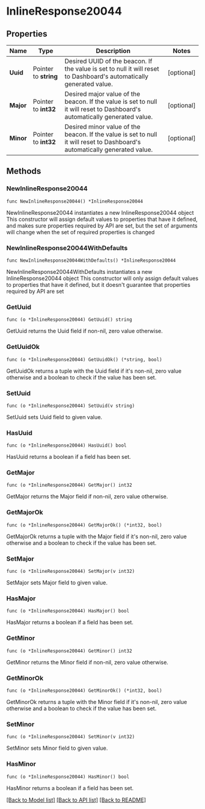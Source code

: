 # InlineResponse20044

## Properties

Name | Type | Description | Notes
------------ | ------------- | ------------- | -------------
**Uuid** | Pointer to **string** | Desired UUID of the beacon. If the value is set to null it will reset to Dashboard&#39;s           automatically generated value. | [optional] 
**Major** | Pointer to **int32** | Desired major value of the beacon. If the value is set to null it will reset to           Dashboard&#39;s automatically generated value. | [optional] 
**Minor** | Pointer to **int32** | Desired minor value of the beacon. If the value is set to null it will reset to           Dashboard&#39;s automatically generated value. | [optional] 

## Methods

### NewInlineResponse20044

`func NewInlineResponse20044() *InlineResponse20044`

NewInlineResponse20044 instantiates a new InlineResponse20044 object
This constructor will assign default values to properties that have it defined,
and makes sure properties required by API are set, but the set of arguments
will change when the set of required properties is changed

### NewInlineResponse20044WithDefaults

`func NewInlineResponse20044WithDefaults() *InlineResponse20044`

NewInlineResponse20044WithDefaults instantiates a new InlineResponse20044 object
This constructor will only assign default values to properties that have it defined,
but it doesn't guarantee that properties required by API are set

### GetUuid

`func (o *InlineResponse20044) GetUuid() string`

GetUuid returns the Uuid field if non-nil, zero value otherwise.

### GetUuidOk

`func (o *InlineResponse20044) GetUuidOk() (*string, bool)`

GetUuidOk returns a tuple with the Uuid field if it's non-nil, zero value otherwise
and a boolean to check if the value has been set.

### SetUuid

`func (o *InlineResponse20044) SetUuid(v string)`

SetUuid sets Uuid field to given value.

### HasUuid

`func (o *InlineResponse20044) HasUuid() bool`

HasUuid returns a boolean if a field has been set.

### GetMajor

`func (o *InlineResponse20044) GetMajor() int32`

GetMajor returns the Major field if non-nil, zero value otherwise.

### GetMajorOk

`func (o *InlineResponse20044) GetMajorOk() (*int32, bool)`

GetMajorOk returns a tuple with the Major field if it's non-nil, zero value otherwise
and a boolean to check if the value has been set.

### SetMajor

`func (o *InlineResponse20044) SetMajor(v int32)`

SetMajor sets Major field to given value.

### HasMajor

`func (o *InlineResponse20044) HasMajor() bool`

HasMajor returns a boolean if a field has been set.

### GetMinor

`func (o *InlineResponse20044) GetMinor() int32`

GetMinor returns the Minor field if non-nil, zero value otherwise.

### GetMinorOk

`func (o *InlineResponse20044) GetMinorOk() (*int32, bool)`

GetMinorOk returns a tuple with the Minor field if it's non-nil, zero value otherwise
and a boolean to check if the value has been set.

### SetMinor

`func (o *InlineResponse20044) SetMinor(v int32)`

SetMinor sets Minor field to given value.

### HasMinor

`func (o *InlineResponse20044) HasMinor() bool`

HasMinor returns a boolean if a field has been set.


[[Back to Model list]](../README.md#documentation-for-models) [[Back to API list]](../README.md#documentation-for-api-endpoints) [[Back to README]](../README.md)


